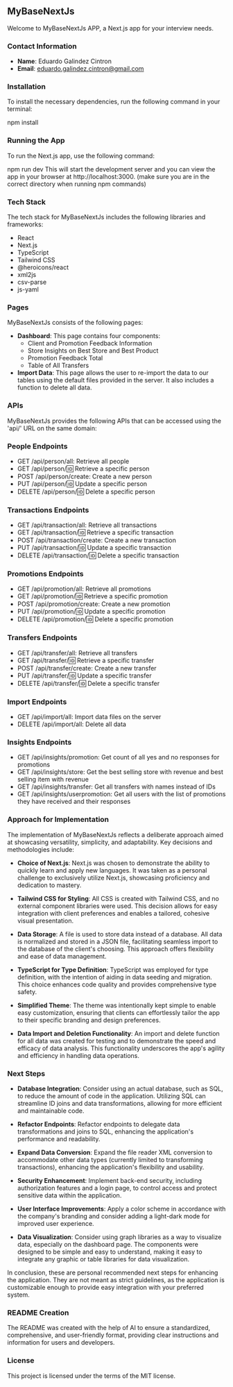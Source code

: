## MyBaseNextJs

Welcome to <link>MyBaseNextJs</link> APP, a <link>Next.js</link> app for your interview needs.

### Contact Information

- **Name**: <link>Eduardo Galindez Cintron</link>
- **Email**: <link>eduardo.galindez.cintron@gmail.com</link>

### Installation

To install the necessary dependencies, run the following command in your terminal:

npm install

### Running the App

To run the Next.js app, use the following command:

npm run dev
This will start the development server and you can view the app in your browser at http://localhost:3000.
(make sure you are in the correct directory when running npm commands)

### Tech Stack

The tech stack for MyBaseNextJs includes the following libraries and frameworks:

- React
- Next.js
- TypeScript
- Tailwind CSS
- @heroicons/react
- xml2js
- csv-parse
- js-yaml

### Pages

MyBaseNextJs consists of the following pages:

- **Dashboard**: This page contains four components:
  - Client and Promotion Feedback Information
  - Store Insights on Best Store and Best Product
  - Promotion Feedback Total
  - Table of All Transfers
- **Import Data**: This page allows the user to re-import the data to our tables using the default files provided in the server. It also includes a function to delete all data.

### APIs

MyBaseNextJs provides the following APIs that can be accessed using the 'api/' URL on the same domain:

### People Endpoints

- GET /api/person/all: Retrieve all <link>people</link>
- GET /api/person/:id: Retrieve a specific <link>person</link>
- POST /api/person/create: Create a new <link>person</link>
- PUT /api/person/:id: Update a specific <link>person</link>
- DELETE /api/person/:id: Delete a specific <link>person</link>

### Transactions Endpoints

- GET /api/transaction/all: Retrieve all <link>transactions</link>
- GET /api/transaction/:id: Retrieve a specific <link>transaction</link>
- POST /api/transaction/create: Create a new <link>transaction</link>
- PUT /api/transaction/:id: Update a specific <link>transaction</link>
- DELETE /api/transaction/:id: Delete a specific <link>transaction</link>

### Promotions Endpoints

- GET /api/promotion/all: Retrieve all <link>promotions</link>
- GET /api/promotion/:id: Retrieve a specific <link>promotion</link>
- POST /api/promotion/create: Create a new <link>promotion</link>
- PUT /api/promotion/:id: Update a specific <link>promotion</link>
- DELETE /api/promotion/:id: Delete a specific <link>promotion</link>

### Transfers Endpoints

- GET /api/transfer/all: Retrieve all <link>transfers</link>
- GET /api/transfer/:id: Retrieve a specific <link>transfer</link>
- POST /api/transfer/create: Create a new <link>transfer</link>
- PUT /api/transfer/:id: Update a specific <link>transfer</link>
- DELETE /api/transfer/:id: Delete a specific <link>transfer</link>

### Import Endpoints

- GET /api/import/all: Import data files on the server
- DELETE /api/import/all: Delete all data

### Insights Endpoints

- GET /api/insights/promotion: Get count of all yes and no responses for <link>promotions</link>
- GET /api/insights/store: Get the best selling store with revenue and best selling item with revenue
- GET /api/insights/transfer: Get all <link>transfers</link> with names instead of IDs
- GET /api/insights/userpromotion: Get all users with the list of <link>promotions</link> they have received and their responses

### Approach for Implementation

The implementation of <link>MyBaseNextJs</link> reflects a deliberate approach aimed at showcasing versatility, simplicity, and adaptability. Key decisions and methodologies include:

- **Choice of Next.js**: <link>Next.js</link> was chosen to demonstrate the ability to quickly learn and apply new languages. It was taken as a personal challenge to exclusively utilize <link>Next.js</link>, showcasing proficiency and dedication to mastery.

- **Tailwind CSS for Styling**: All CSS is created with <link>Tailwind CSS</link>, and no external component libraries were used. This decision allows for easy integration with client preferences and enables a tailored, cohesive visual presentation.

- **Data Storage**: A file is used to store data instead of a database. All data is normalized and stored in a JSON file, facilitating seamless import to the database of the client's choosing. This approach offers flexibility and ease of data management.

- **TypeScript for Type Definition**: <link>TypeScript</link> was employed for type definition, with the intention of aiding in data seeding and migration. This choice enhances code quality and provides comprehensive type safety.

- **Simplified Theme**: The theme was intentionally kept simple to enable easy customization, ensuring that clients can effortlessly tailor the app to their specific branding and design preferences.

- **Data Import and Deletion Functionality**: An import and delete function for all data was created for testing and to demonstrate the speed and efficacy of data analysis. This functionality underscores the app's agility and efficiency in handling data operations.

### Next Steps

- **Database Integration**: Consider using an actual database, such as SQL, to reduce the amount of code in the application. Utilizing SQL can streamline ID joins and data transformations, allowing for more efficient and maintainable code.

- **Refactor Endpoints**: Refactor endpoints to delegate data transformations and joins to SQL, enhancing the application's performance and readability.

- **Expand Data Conversion**: Expand the file reader XML conversion to accommodate other data types (currently limited to transforming transactions), enhancing the application's flexibility and usability.

- **Security Enhancement**: Implement back-end security, including authorization features and a login page, to control access and protect sensitive data within the application.

- **User Interface Improvements**: Apply a color scheme in accordance with the company's branding and consider adding a light-dark mode for improved user experience.

- **Data Visualization**: Consider using graph libraries as a way to visualize data, especially on the dashboard page. The components were designed to be simple and easy to understand, making it easy to integrate any graphic or table libraries for data visualization.

In conclusion, these are personal recommended next steps for enhancing the application. They are not meant as strict guidelines, as the application is customizable enough to provide easy integration with your preferred system.

### README Creation

The README was created with the help of AI to ensure a standardized, comprehensive, and user-friendly format, providing clear instructions and information for users and developers.

### License
This project is licensed under the terms of the <link>MIT license</link>.
